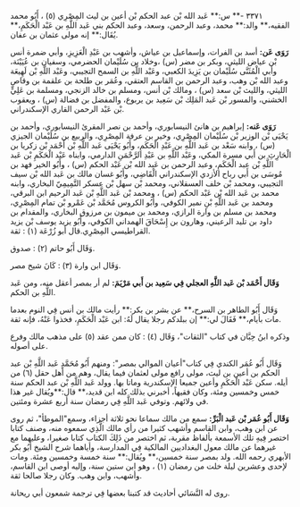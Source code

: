٣٣٧١ -** س:** عَبد الله بْن عبد الحكم بْن أعين بن ليث المِصْرِي (٥) ، أَبُو محمد الفقيه،** والد:** محمد، وعبد الرحمن، وسعد، وعبد الحكم بني عَبد اللَّهِ بن عَبْد الْحَكَمِ،** يُقَال:** إنه مولى عثمان بن عفان.

**رَوَى عَن:** أسد بن الفرات، وإسماعيل بن عياش، وأشهب بن عَبْدِ الْعَزِيزِ، وأبي ضمرة أنس بْن عياض الليثي، وبكر بن مضر (س) ،وخلاد بن سُلَيْمان الحضرمي، وسفيان بن عُيَيْنَة، وأبي الْمُثَنَّى سُلَيْمان بن يَزِيدَ الكعبي، وعَبْد اللَّهِ بن السمح التجيبي، وعَبْد اللَّهِ بْن لَهِيعَة وعبد الله بْن وهب، وعبد الرحمن بن القاسم العتقي، وعُمَر بن طلحة بن علقمة بن وقاص الليثي، والليث بْن سعد (س) ، ومالك بْن أنس، ومسلم بن خالد الزنجي، ومسلمة بن عَلِيٍّ الخشني، والمسور بْن عَبد المَلِك بْن سَعِيد بن يربوع، والمفضل بن فضالة (س) ، ويعقوب بْن عَبْد الرحمن القاري الإسكندراني.

**رَوَى عَنه:** إبراهيم بن هانئ النيسابوري، وأحمد بن نصر المقرئ النيسابوري، وأحمد بن يَحْيَى بْن الوزير بْن سُلَيْمان المِصْرِي، وخير بن عرفة المِصْرِي، والربيع بن سُلَيْمان الجيزي (س) ، وابنه سَعْد بن عَبد اللَّهِ بن عَبْدِ الْحَكَمِ، وأَبُو يَحْيَى عَبد اللَّهِ بْن أَحْمَد بْن زكريا بن الْحَارِثِ بن أَبي مسرة المكي، وعَبْد اللَّهِ بن عَبْدِ الرَّحْمَنِ الدارمي، وابناه عَبْد الْحَكَمِ بْن عَبد اللَّهِ بْن عبد الْحَكَمِ، وعبد الرحمن بن عَبد الله بْن عَبْد الحكم (س) ، وأَبُو الخير فهد بن مُوسَى بن أَبي رباح الأزدي الإسكندراني الْقَاضِي، وأَبُو غسان مالك بن عَبد الله بْن سيف التجيبي، ومحمد بْن خلف العسقلاني، ومحمد بْن سهل بْن عسكر التَّمِيمِيّ البخاري، وابنه محمد بن عَبد الله بْن عَبْد الحكم (س) ، ومحمد بْن عَبد اللَّهِ بْن عَبد الرحيم ابن البرقي، ومحمد بن عَبد اللَّهِ بْنِ نمير الكوفي، وأَبُو الكروس مُحَمَّد بْن عَمْرو بْن تمام المِصْرِي، ومحمد بن مسلم بن وارة الرازي، ومحمد بن ميمون بن مرزوق البخاري، والمقدام بن داود بن تليد الرعيني، وهارون بن إِسْحَاقَ الهمداني الكوفي، وأَبُو يزيد يوسف بْن يزيد القراطيسي المِصْرِي.قال أبو زُرْعَة (١) : ثقة.

وَقَال أَبُو حاتم (٢) : صدوق.

وَقَال ابن وارة (٣) : كَانَ شيخ مصر.

**وَقَال أَحْمَد بْن عَبد اللَّهِ العجلي فِي سَعِيد بن أَبي مَرْيَمَ:** لم أر بمصر أعقل منه، ومن عَبد اللَّهِ بن الحكم.

وَقَال أَبُو الطاهر بن السرح،** عن بشر بن بكر:** رأيت مالك بن أنس فِي النوم بعدما مات بأيام،** فَقَالَ لي:** إن ببلدكم رجلا يقال لَهُ: ابن عَبْد الْحَكَمِ، فخذوا عَنْهُ، فإنه ثقة.

وذكره ابنُ حِبَّان في كتاب "الثقات"، وَقَال (٤) : كان ممن عقد (٥) على مذهب مالك وفرع على أصوله.

وَقَال أَبُو عُمَر الكندي فِي كتاب"أعيان الموالي بمصر": ومنهم أَبُو مُحَمَّدٍ عَبد اللَّهِ بْن عبد الحكم بن أعين بن ليث، مولى رافع مولى لعثمان فيما يقال، وهم من أهل حقل (٦) من أيله. سكن عَبْد الْحَكَمِ وأعين جميعا الإسكندرية وماتا بها. وولد عَبد اللَّهِ بْن عبد الحكم سنة خمس وخمسين ومئة، وكان فقيهاً، أخبرني بذلك كله ابن قديد،** قال:**ويُقال غير هذا في ولائهم. وتوفي عَبد اللَّهِ فِي رمضان سنة أربع عشرة ومئتين.

**وَقَال أَبُو عُمَر بْن عَبد الْبَرِّ:** سمع من مالك سماعا نحو ثلاثة أجزاء، وسمع"الموطأ"، ثم روى عن ابن وهب، وابن القاسم وأشهب كثيرا من رأي مالك الَّذِي سمعوه منه، وصنف كتابا اختصر فِيهِ تلك الأسمعة بألفاظ مقربة، ثم اختصر من ذَلِكَ الكتاب كتابا صغيرا، وعليهما مع غيرهما عن مالك معول البغداديين المالكية فِي المدارسة، وأياهما شرح الشيخ أَبُو بكر الأبهري رحمه الله. ولد بمصر سنة خمسين،** ويُقال:** سنة خمسة وخمسين ومئة. ومات لإحدى وعشرين ليلة خلت من رمضان (١) ، وهو ابن ستين سنة، وإليه أوصى ابن القاسم، وأشهب، وابن وهب. وكان رجلا صالحا ثقة.

روى له النَّسَائي أحاديث قد كتبنا بعضها فِي ترجمة شمعون أبي ريحانة.